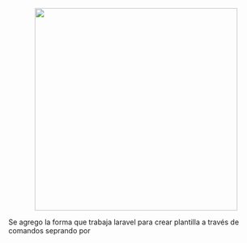 <p align="center"><img src="https://res.cloudinary.com/dtfbvvkyp/image/upload/v1566331377/laravel-logolockup-cmyk-red.svg" width="400"></p>

Se agrego la forma que trabaja laravel para crear plantilla a través de comandos seprando por 
